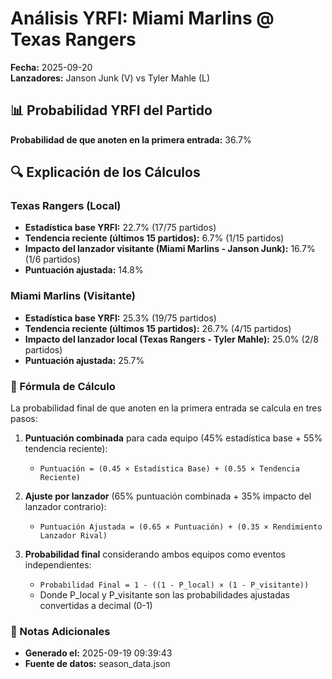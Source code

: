 # Análisis YRFI: Miami Marlins @ Texas Rangers

**Fecha:** 2025-09-20  
**Lanzadores:** Janson Junk (V) vs Tyler Mahle (L)

## 📊 Probabilidad YRFI del Partido

**Probabilidad de que anoten en la primera entrada:** 36.7%

## 🔍 Explicación de los Cálculos

### Texas Rangers (Local)
- **Estadística base YRFI:** 22.7% (17/75 partidos)
- **Tendencia reciente (últimos 15 partidos):** 6.7% (1/15 partidos)
- **Impacto del lanzador visitante (Miami Marlins - Janson Junk):** 16.7% (1/6 partidos)
- **Puntuación ajustada:** 14.8%

### Miami Marlins (Visitante)
- **Estadística base YRFI:** 25.3% (19/75 partidos)
- **Tendencia reciente (últimos 15 partidos):** 26.7% (4/15 partidos)
- **Impacto del lanzador local (Texas Rangers - Tyler Mahle):** 25.0% (2/8 partidos)
- **Puntuación ajustada:** 25.7%

### 📝 Fórmula de Cálculo

La probabilidad final de que anoten en la primera entrada se calcula en tres pasos:

1. **Puntuación combinada** para cada equipo (45% estadística base + 55% tendencia reciente):
   - `Puntuación = (0.45 × Estadística Base) + (0.55 × Tendencia Reciente)`

2. **Ajuste por lanzador** (65% puntuación combinada + 35% impacto del lanzador contrario):
   - `Puntuación Ajustada = (0.65 × Puntuación) + (0.35 × Rendimiento Lanzador Rival)`

3. **Probabilidad final** considerando ambos equipos como eventos independientes:
   - `Probabilidad Final = 1 - ((1 - P_local) × (1 - P_visitante))`
   - Donde P_local y P_visitante son las probabilidades ajustadas convertidas a decimal (0-1)

### 📌 Notas Adicionales

- **Generado el:** 2025-09-19 09:39:43
- **Fuente de datos:** season_data.json
